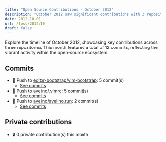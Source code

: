 ```yaml
---
title: "Open Source Contributions - October 2012"
description: "October 2012 saw significant contributions with 3 repositories and a total of 12 commits, highlighting active development in the open-source community."
date: 2012-10-01
url: /foss/2012/10
draft: false
---
```


Explore the timeline of October 2012, showcasing key contributions across three repositories. This month featured a total of 12 commits, reflecting the vibrant activity within the open-source ecosystem.

## Commits

- 🔨 Push to [editor-bootstrap/vim-bootstrap](https://github.com/editor-bootstrap/vim-bootstrap): 5 commit(s)
  - [See commits](https://github.com/editor-bootstrap/vim-bootstrap/commits?author=avelino&since=2012-10-01T00:00:00Z&until=2012-10-31T23:59:59Z)
- 🔨 Push to [avelino/.vimrc](https://github.com/avelino/.vimrc): 5 commit(s)
  - [See commits](https://github.com/avelino/.vimrc/commits?author=avelino&since=2012-10-01T00:00:00Z&until=2012-10-31T23:59:59Z)
- 🔨 Push to [avelino/avelino.run](https://github.com/avelino/avelino.run): 2 commit(s)
  - [See commits](https://github.com/avelino/avelino.run/commits?author=avelino&since=2012-10-01T00:00:00Z&until=2012-10-31T23:59:59Z)

## Private contributions

- 🔒 0 private contribution(s) this month

